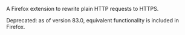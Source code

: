 A Firefox extension to rewrite plain HTTP requests to HTTPS.

Deprecated: as of version 83.0, equivalent functionality is included in Firefox.

